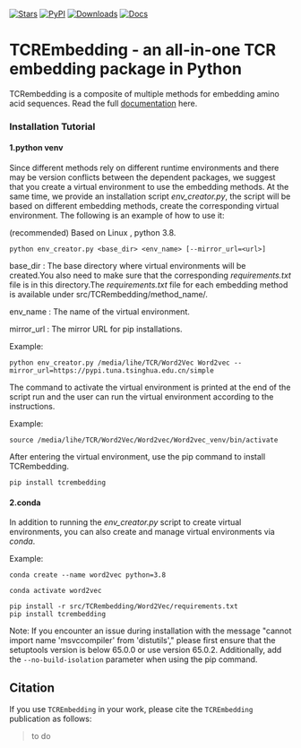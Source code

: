 [![Stars](https://img.shields.io/github/stars/deepomicslab/TCREmbedding?logo=GitHub&color=yellow)](https://github.com/deepomicslab/TCREmbedding/stargazers)
[![PyPI](https://img.shields.io/pypi/v/tcrembedding?logo=PyPI)](https://pypi.org/project/tcrembedding/)
[![Downloads](https://static.pepy.tech/badge/tcrembedding)](https://pepy.tech/project/tcrembedding)
[![Docs](https://readthedocs.org/projects/tcrembedding/badge/)](https://tcrembedding.readthedocs.io)

# TCREmbedding - an all-in-one TCR embedding package in Python

TCRembedding is a composite of multiple methods for embedding amino acid sequences. Read the full [documentation] here.

### Installation Tutorial

#### 1.python venv

Since different methods rely on different runtime environments and there may be version conflicts between the dependent packages, we suggest that you create a virtual environment to use the embedding methods. At the same time, we provide an installation script *env_creator.py*, the script will be based on different embedding methods, create the corresponding virtual environment. The following is an example of how to use it:

(recommended) Based on Linux , python 3.8.

```
python env_creator.py <base_dir> <env_name> [--mirror_url=<url>]
```

base_dir : The base directory where virtual environments will be created.You also need to make sure that the corresponding *requirements.txt* file is in this directory.The *requirements.txt* file for each embedding method is available under src/TCRembedding/method_name/.

env_name : The name of the virtual environment.

mirror_url : The mirror URL for pip installations.

Example:

```
python env_creator.py /media/lihe/TCR/Word2Vec Word2vec --mirror_url=https://pypi.tuna.tsinghua.edu.cn/simple
```

The command to activate the virtual environment is printed at the end of the script run and the user can run the virtual environment according to the instructions.

Example:

```
source /media/lihe/TCR/Word2Vec/Word2vec/Word2vec_venv/bin/activate
```

After entering the virtual environment, use the pip command to install TCRembedding.

```
pip install tcrembedding
```

#### 2.conda

In addition to running the *env_creator.py* script to create virtual environments, you can also create and manage virtual environments via *conda*.

Example:

```
conda create --name word2vec python=3.8

conda activate word2vec

pip install -r src/TCRembedding/Word2Vec/requirements.txt
pip install tcrembedding
```
Note:
If you encounter an issue during installation with the message "cannot import name 'msvccompiler' from 'distutils'," please first ensure that the setuptools version is below 65.0.0 or use version 65.0.2. Additionally, add the ```--no-build-isolation``` parameter when using the pip command.

## 

## Citation

If you use `TCREmbedding` in your work, please cite the `TCREmbedding` publication as follows:

> to do


[documentation]: https://tcrembedding.readthedocs.io
